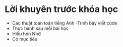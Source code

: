 # Lời khuyên trước khóa học
- Các thuật toán toán tiếng Anh
-Trình bày viết code
- Thực hành sau mỗi bài học
- Hiểu hơn Nhớ
- Có mục tiêu


